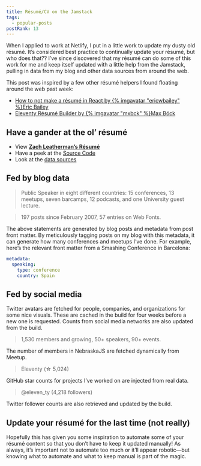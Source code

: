 ```yaml
---
title: Résumé/CV on the Jamstack
tags:
  - popular-posts
postRank: 13
---
```

When I applied to work at Netlify, I put in a little work to update my dusty old résumé. It’s considered best practice to continually update your résumé, but who does that?? I’ve since discovered that my résumé can do some of this work for me and keep itself updated with a little help from the Jamstack, pulling in data from my blog and other data sources from around the web.

This post was inspired by a few other résumé helpers I found floating around the web past week:

* [How to not make a résumé in React by {% imgavatar "ericwbailey" %}Eric Bailey](https://ericwbailey.design/writing/how-to-not-make-a-resume-in-react.html)
* [Eleventy Résumé Builder by {% imgavatar "mxbck" %}Max Böck](https://mxb.dev/blog/eleventy-resume-builder/)

## Have a gander at the ol’ résumé

* View [**Zach Leatherman’s Résumé**](/resume/)
* Have a peek at the [Source Code](https://github.com/zachleat/zachleat.com/blob/b2b538994cd7696839900a22acde3e72daf9f5ab/resume/index.liquid)
* Look at the [data sources](https://github.com/zachleat/zachleat.com/blob/b2b538994cd7696839900a22acde3e72daf9f5ab/resume/index.11tydata.js)

## Fed by blog data

> Public Speaker in eight different countries: 15 conferences, 13 meetups, seven barcamps, 12 podcasts, and one University guest lecture.

> 197 posts since February 2007, 57 entries on Web Fonts.

The above statements are generated by blog posts and metadata from post front matter. By meticulously tagging posts on my blog with this metadata, it can generate how many conferences and meetups I’ve done. For example, here’s the relevant front matter from a Smashing Conference in Barcelona:

```yaml
metadata:
  speaking:
    type: conference
    country: Spain
```

## Fed by social media

Twitter avatars are fetched for people, companies, and organizations for some nice visuals. These are cached in the build for four weeks before a new one is requested. Counts from social media networks are also updated from the build.

> 1,530 members and growing, 50+ speakers, 90+ events.

The number of members in NebraskaJS are fetched dynamically from Meetup.

> Eleventy (☆ 5,024)

GitHub star counts for projects I’ve worked on are injected from real data.

> @eleven_ty (4,218 followers)

Twitter follower counts are also retrieved and updated by the build.

## Update your résumé for the last time (not really)

Hopefully this has given you some inspiration to automate some of your résumé content so that you don’t have to keep it updated manually! As always, it’s important not to automate too much or it’ll appear robotic—but knowing what to automate and what to keep manual is part of the magic.

